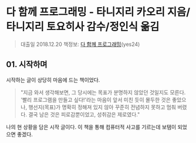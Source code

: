 # 다 함께 프로그래밍 - 타니지리 카오리 지음/타니지리 토요히사 감수/정인식 옮김

> 대출일 2018.12.20
> 책정보: [다 함께 프로그래밍](http://www.yes24.com/24/goods/27097257)(yes24)

## 01. 시작하며

시작하는 글이 상당히 마음에 드는 책이었다.


>"지금 와서 생각해보면, 그 당시에는 목표가 분명하지 않았던 것일지도 모른다. '빨리 프로그램을 만들고 싶다!'라는 마음이 앞서 미친 듯이 몰두한 것은 좋았으나, 행선지(목표)가 명확히 정해져 있지 않아 꾸준히 전념하지 못하고 멈춰 버렸다. 결국 남은 것은 피로감뿐이었고, 성취감은 제로였다."


나의 현 상황을 담은 시작 글이다.
이 책을 통해 컴퓨터적 사고를 기르는데 보탬이 되었으면 좋겠다.
